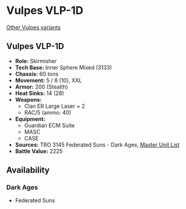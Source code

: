 # Vulpes VLP-1D

[Other Vulpes variants](../vulpes.md)

## Vulpes VLP-1D
- **Role:** Skirmisher
- **Tech Base:** Inner Sphere Mixed (3133)
- **Chassis:** 60 tons
- **Movement:** 5 / 8 (10), XXL
- **Armor:** 200 (Stealth)
- **Heat Sinks:** 14 (28)
- **Weapons:**
  - Clan ER Large Laser × 2
  - RAC/5 (ammo: 40)
- **Equipment:**
  - Guardian ECM Suite
  - MASC
  - CASE
- **Sources:** TRO 3145 Federated Suns - Dark Ages, [Master Unit List](http://masterunitlist.info/Unit/Details/6346/vulpes-vlp-1d)
- **Battle Value:** 2225

## Availability

### Dark Ages
- Federated Suns

